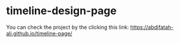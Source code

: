 # timeline-design-page
You can check the project by the clicking this link:
https://abdifatah-ali.github.io/timeline-page/
